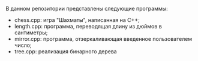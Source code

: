 В данном репозитории представлены следующие программы:

- chess.cpp: игра "Шахматы", написанная на C++;
- length.cpp: программа, переводящая длину из дюймов в сантиметры;
- mirror.cpp: программа, отзеркаливающая введенное пользователем число;
- tree.cpp: реализация бинарного дерева
